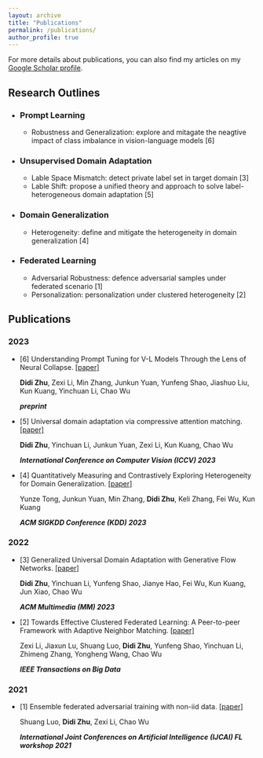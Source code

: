 ```yaml
---
layout: archive
title: "Publications"
permalink: /publications/
author_profile: true
---
```


For more details about publications, you can also find my articles on my [Google Scholar profile](https://scholar.google.com.hk/citations?user=gthqIqIAAAAJ&hl=zh-CN&oi=ao).

## Research Outlines


* ### Prompt Learning
  * Robustness and Generalization: explore and mitagate the neagtive impact of class imbalance in vision-language models [6]

* ### Unsupervised Domain Adaptation
  * Lable Space Mismatch: detect private label set in target domain [3]
  * Lable Shift: propose a unified theory and approach to solve label-heterogeneous domain adaptation [5]

* ### Domain Generalization
  * Heterogeneity: define and mitigate the heterogeneity in domain generalization [4] 

* ### Federated Learning
   * Adversarial Robustness: defence adversarial samples under federated scenario [1]
   * Personalization: personalization under clustered heterogeneity [2]

## Publications
### 2023
- [6] Understanding Prompt Tuning for V-L Models Through the Lens of Neural Collapse. [[paper]](https://arxiv.org/abs/2306.15955) 

    **Didi Zhu**, Zexi Li, Min Zhang, Junkun Yuan, Yunfeng Shao, Jiashuo Liu, Kun Kuang, Yinchuan Li, Chao Wu

  ***preprint***

- [5] Universal domain adaptation via compressive attention matching. [[paper]](https://openaccess.thecvf.com/content/ICCV2023/papers/Zhu_Universal_Domain_Adaptation_via_Compressive_Attention_Matching_ICCV_2023_paper.pdf)

    **Didi Zhu**, Yinchuan Li, Junkun Yuan, Zexi Li, Kun Kuang, Chao Wu

    ***International Conference on Computer Vision (ICCV) 2023***

- [4] Quantitatively Measuring and Contrastively Exploring Heterogeneity for Domain Generalization. [[paper]](https://arxiv.org/abs/2305.15889)

    Yunze Tong, Junkun Yuan, Min Zhang, **Didi Zhu**, Keli Zhang, Fei Wu, Kun Kuang

    ***ACM SIGKDD Conference (KDD) 2023***

### 2022

- [3] Generalized Universal Domain Adaptation with Generative Flow Networks. [[paper]](https://arxiv.org/abs/2305.04466)

    **Didi Zhu**, Yinchuan Li, Yunfeng Shao, Jianye Hao, Fei Wu, Kun Kuang, Jun Xiao, Chao Wu

    ***ACM Multimedia (MM) 2023***


- [2] Towards Effective Clustered Federated Learning: A Peer-to-peer Framework with Adaptive Neighbor Matching. [[paper]](https://ieeexplore.ieee.org/abstract/document/9954190)

  Zexi Li, Jiaxun Lu, Shuang Luo, **Didi Zhu**, Yunfeng Shao, Yinchuan Li, Zhimeng Zhang, Yongheng Wang, Chao Wu

  ***IEEE Transactions on Big Data***

### 2021
- [1] Ensemble federated adversarial training with non-iid data. [[paper]](https://arxiv.org/abs/2110.14814)

  Shuang Luo, **Didi Zhu**, Zexi Li, Chao Wu

  ***International Joint Conferences on Artificial Intelligence (IJCAI) FL workshop 2021***
